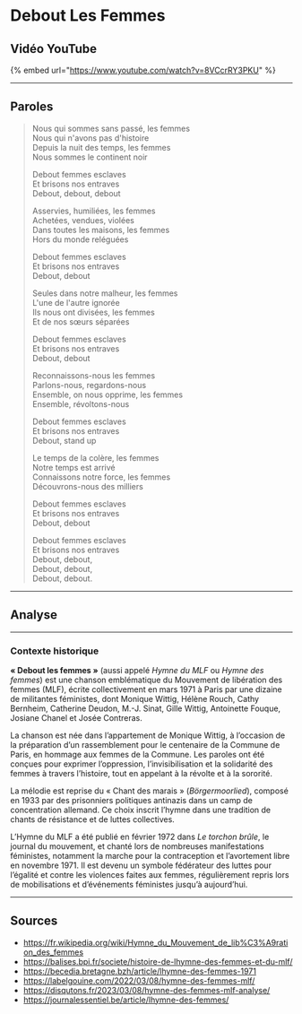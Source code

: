 # Debout Les Femmes

## Vidéo YouTube
{% embed url="https://www.youtube.com/watch?v=8VCcrRY3PKU" %}

---
## Paroles

> Nous qui sommes sans passé, les femmes  
> Nous qui n'avons pas d'histoire  
> Depuis la nuit des temps, les femmes  
> Nous sommes le continent noir
> 
> Debout femmes esclaves  
> Et brisons nos entraves  
> Debout, debout, debout
> 
> Asservies, humiliées, les femmes  
> Achetées, vendues, violées  
> Dans toutes les maisons, les femmes  
> Hors du monde reléguées
> 
> Debout femmes esclaves  
> Et brisons nos entraves  
> Debout, debout
> 
> Seules dans notre malheur, les femmes  
> L'une de l'autre ignorée  
> Ils nous ont divisées, les femmes  
> Et de nos sœurs séparées
> 
> Debout femmes esclaves  
> Et brisons nos entraves  
> Debout, debout
> 
> Reconnaissons-nous les femmes  
> Parlons-nous, regardons-nous  
> Ensemble, on nous opprime, les femmes  
> Ensemble, révoltons-nous
> 
> Debout femmes esclaves  
> Et brisons nos entraves  
> Debout, stand up
> 
> Le temps de la colère, les femmes  
> Notre temps est arrivé  
> Connaissons notre force, les femmes  
> Découvrons-nous des milliers
> 
> Debout femmes esclaves  
> Et brisons nos entraves  
> Debout, debout
> 
> Debout femmes esclaves  
> Et brisons nos entraves  
> Debout, debout,  
> Debout, debout,  
> Debout, debout.

---

## Analyse

---

### **Contexte historique**

**« Debout les femmes »** (aussi appelé *Hymne du MLF* ou *Hymne des femmes*) est une chanson emblématique du Mouvement de libération des femmes (MLF), écrite collectivement en mars 1971 à Paris par une dizaine de militantes féministes, dont Monique Wittig, Hélène Rouch, Cathy Bernheim, Catherine Deudon, M.-J. Sinat, Gille Wittig, Antoinette Fouque, Josiane Chanel et Josée Contreras.

La chanson est née dans l’appartement de Monique Wittig, à l’occasion de la préparation d’un rassemblement pour le centenaire de la Commune de Paris, en hommage aux femmes de la Commune. Les paroles ont été conçues pour exprimer l’oppression, l’invisibilisation et la solidarité des femmes à travers l’histoire, tout en appelant à la révolte et à la sororité.

La mélodie est reprise du « Chant des marais » (*Börgermoorlied*), composé en 1933 par des prisonniers politiques antinazis dans un camp de concentration allemand. Ce choix inscrit l’hymne dans une tradition de chants de résistance et de luttes collectives.

L’Hymne du MLF a été publié en février 1972 dans *Le torchon brûle*, le journal du mouvement, et chanté lors de nombreuses manifestations féministes, notamment la marche pour la contraception et l’avortement libre en novembre 1971. Il est devenu un symbole fédérateur des luttes pour l’égalité et contre les violences faites aux femmes, régulièrement repris lors de mobilisations et d’événements féministes jusqu’à aujourd’hui.

---

## Sources

- https://fr.wikipedia.org/wiki/Hymne_du_Mouvement_de_lib%C3%A9ration_des_femmes
- https://balises.bpi.fr/societe/histoire-de-lhymne-des-femmes-et-du-mlf/
- https://becedia.bretagne.bzh/article/lhymne-des-femmes-1971
- https://labelgouine.com/2022/03/08/hymne-des-femmes-mlf/
- https://disqutons.fr/2023/03/08/hymne-des-femmes-mlf-analyse/
- https://journalessentiel.be/article/lhymne-des-femmes/